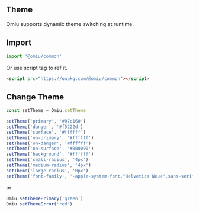 ## Theme 

Omiu supports dynamic theme switching at runtime.


## Import

```js
import '@omiu/common'
```

Or use script tag to ref it.


```html
<script src="https://unpkg.com/@omiu/common"></script>
```

## Change Theme

```js
const setTheme = Omiu.setTheme

setTheme('primary', '#07c160')
setTheme('danger', '#f5222d')
setTheme('surface', '#ffffff')
setTheme('on-primary', '#ffffff')
setTheme('on-danger', '#ffffff')
setTheme('on-surface', '#000000')
setTheme('background', '#ffffff')
setTheme('small-radius', '4px')
setTheme('medium-radius', '4px')
setTheme('large-radius', '0px')
setTheme('font-family', '-apple-system-font,"Helvetica Neue",sans-serif')
```

or

```js
Omiu.setThemePrimary('green')
Omiu.setThemeError('red')
```

